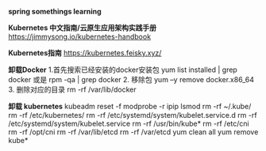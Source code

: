 **spring somethings learning**

**Kubernetes 中文指南/云原生应用架构实践手册**
https://jimmysong.io/kubernetes-handbook

**Kubernetes指南**
https://kubernetes.feisky.xyz/

**卸载Docker**
1.首先搜索已经安装的docker安装包
yum list installed | grep docker 或是 rpm -qa | grep docker
2. 移除包
yum –y remove docker.x86_64
3. 删除对应的目录
rm -rf /var/lib/docker

**卸载 kubernetes**
kubeadm reset -f
modprobe -r ipip
lsmod
rm -rf ~/.kube/
rm -rf /etc/kubernetes/
rm -rf /etc/systemd/system/kubelet.service.d
rm -rf /etc/systemd/system/kubelet.service
rm -rf /usr/bin/kube*
rm -rf /etc/cni
rm -rf /opt/cni
rm -rf /var/lib/etcd
rm -rf /var/etcd
yum clean all
yum remove kube*
